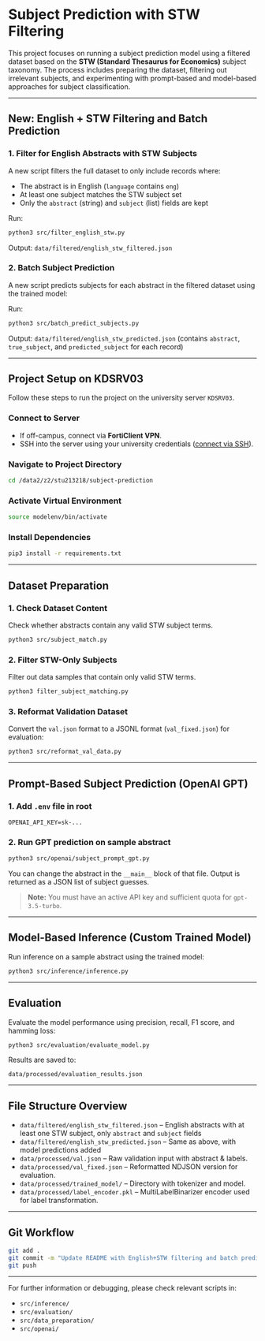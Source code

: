 # Subject Prediction with STW Filtering

This project focuses on running a subject prediction model using a filtered dataset based on the **STW (Standard Thesaurus for Economics)** subject taxonomy. The process includes preparing the dataset, filtering out irrelevant subjects, and experimenting with prompt-based and model-based approaches for subject classification.

---

## New: English + STW Filtering and Batch Prediction

### 1. Filter for English Abstracts with STW Subjects

A new script filters the full dataset to only include records where:
- The abstract is in English (`language` contains `eng`)
- At least one subject matches the STW subject set
- Only the `abstract` (string) and `subject` (list) fields are kept

Run:
```bash
python3 src/filter_english_stw.py
```
Output: `data/filtered/english_stw_filtered.json`

### 2. Batch Subject Prediction

A new script predicts subjects for each abstract in the filtered dataset using the trained model:

Run:
```bash
python3 src/batch_predict_subjects.py
```
Output: `data/filtered/english_stw_predicted.json` (contains `abstract`, `true_subject`, and `predicted_subject` for each record)

---

## Project Setup on KDSRV03

Follow these steps to run the project on the university server `KDSRV03`.

### Connect to Server

* If off-campus, connect via **FortiClient VPN**.
* SSH into the server using your university credentials ([connect via SSH](https://www.hiperf.rz.uni-kiel.de/caucluster/access/#user-account)).

### Navigate to Project Directory

```bash
cd /data2/z2/stu213218/subject-prediction
```

### Activate Virtual Environment

```bash
source modelenv/bin/activate
```

### Install Dependencies

```bash
pip3 install -r requirements.txt
```

---

## Dataset Preparation

### 1. Check Dataset Content

Check whether abstracts contain any valid STW subject terms.

```bash
python3 src/subject_match.py
```

### 2. Filter STW-Only Subjects

Filter out data samples that contain only valid STW terms.

```bash
python3 filter_subject_matching.py
```

### 3. Reformat Validation Dataset

Convert the `val.json` format to a JSONL format (`val_fixed.json`) for evaluation:

```bash
python3 src/reformat_val_data.py
```

---

## Prompt-Based Subject Prediction (OpenAI GPT)
### 1. Add `.env` file in root
```
OPENAI_API_KEY=sk-...
```

### 2. Run GPT prediction on sample abstract
```bash
python3 src/openai/subject_prompt_gpt.py
```
You can change the abstract in the `__main__` block of that file. Output is returned as a JSON list of subject guesses.
> **Note:** You must have an active API key and sufficient quota for `gpt-3.5-turbo`.
---
## Model-Based Inference (Custom Trained Model)

Run inference on a sample abstract using the trained model:

```bash
python3 src/inference/inference.py
```

---

## Evaluation

Evaluate the model performance using precision, recall, F1 score, and hamming loss:

```bash
python3 src/evaluation/evaluate_model.py
```

Results are saved to:

```
data/processed/evaluation_results.json
```

---

## File Structure Overview

* `data/filtered/english_stw_filtered.json` – English abstracts with at least one STW subject, only `abstract` and `subject` fields
* `data/filtered/english_stw_predicted.json` – Same as above, with model predictions added
* `data/processed/val.json` – Raw validation input with abstract & labels.
* `data/processed/val_fixed.json` – Reformatted NDJSON version for evaluation.
* `data/processed/trained_model/` – Directory with tokenizer and model.
* `data/processed/label_encoder.pkl` – MultiLabelBinarizer encoder used for label transformation.

---

## Git Workflow

```bash
git add .
git commit -m "Update README with English+STW filtering and batch prediction pipeline"
git push
```

---

For further information or debugging, please check relevant scripts in:

* `src/inference/`
* `src/evaluation/`
* `src/data_preparation/`
* `src/openai/`